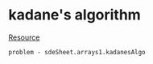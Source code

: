 # kadane's algorithm

[Resource](https://www.geeksforgeeks.org/largest-sum-contiguous-subarray/)

    problem - sdeSheet.arrays1.kadanesAlgo

